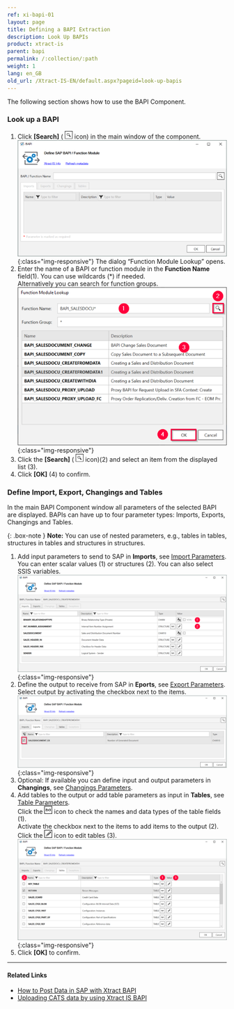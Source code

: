```yaml
---
ref: xi-bapi-01
layout: page
title: Defining a BAPI Extraction
description: Look Up BAPIs
product: xtract-is
parent: bapi
permalink: /:collection/:path
weight: 1
lang: en_GB
old_url: /Xtract-IS-EN/default.aspx?pageid=look-up-bapis
---
```

The following section shows how to use the BAPI Component.

### Look up a BAPI

1. Click **[Search]** ( ![magnifying-glass](/img/content/icons/magnifying-glass.png) icon) in the main window of the component.
![BAPI-Editor](/img/content/BAPI-Editor.png){:class="img-responsive"}
 The dialog “Function Module Lookup” opens.
2. Enter the name of a BAPI or function module in the **Function Name** field(1). You can use wildcards (*) if needed.<br>
Alternatively you can search for function groups.
![Look-Up-Function-Module](/img/content/Look-Up-Function-Module.png){:class="img-responsive"}
3. Click the **[Search]** ( ![magnifying-glass](/img/content/icons/magnifying-glass.png) icon)(2) and select an item from the displayed list (3).
4. Click **[OK]** (4) to confirm.


### Define Import, Export, Changings and Tables

In the main BAPI Component window all parameters of the selected BAPI are displayed.
BAPIs can have up to four parameter types: Imports, Exports, Changings and Tables.

{: .box-note }
**Note:** You can use of nested parameters, e.g., tables in tables, structures in tables and structures in structures.<br>

1. Add input parameters to send to SAP in **Imports**, see [Import Parameters](./parameters#import-parameters). <br>
You can enter scalar values (1) or structures (2). You can also select SSIS variables.<br>
![BAPI import parameters](/img/content/xis/XtractBAPI_ImportParams.png){:class="img-responsive"}
2. Define the output to receive from SAP in **Eports**, see [Export Parameters](./parameters#export-parameters). <br>
Select output by activating the checkbox next to the items.<br>
![BAPI export parameters](/img/content/xis/XtractBAPI_ExportParams.png){:class="img-responsive"}
3. Optional: If available you can define input and output parameters in **Changings**, see [Changings Parameters](./parameters#changings-parameters).
4. Add tables to the output or add table parameters as input in **Tables**, see [Table Parameters](./parameters#table-parameters). <br>
Click the ![glasses](/img/content/icons/glasses.png) icon to check the names and data types of the table fields (1).<br>
Activate the checkbox next to the items to add items to the output (2).<br>
Click the ![pen](/img/content/icons/pen.png) icon to edit tables (3).<br>
![BAPI table](/img/content/xis/XtractBAPI_TableParams.png){:class="img-responsive"}
5. Click **[OK]** to confirm.

****
#### Related Links
- [How to Post Data in SAP with Xtract BAPI](https://kb.theobald-software.com/xtract-is/how-to-post-data-in-sap)
- [Uploading CATS data by using Xtract IS BAPI](https://kb.theobald-software.com/xtract-is/uploading-cats-data-by-using-xtract-is-bapi)